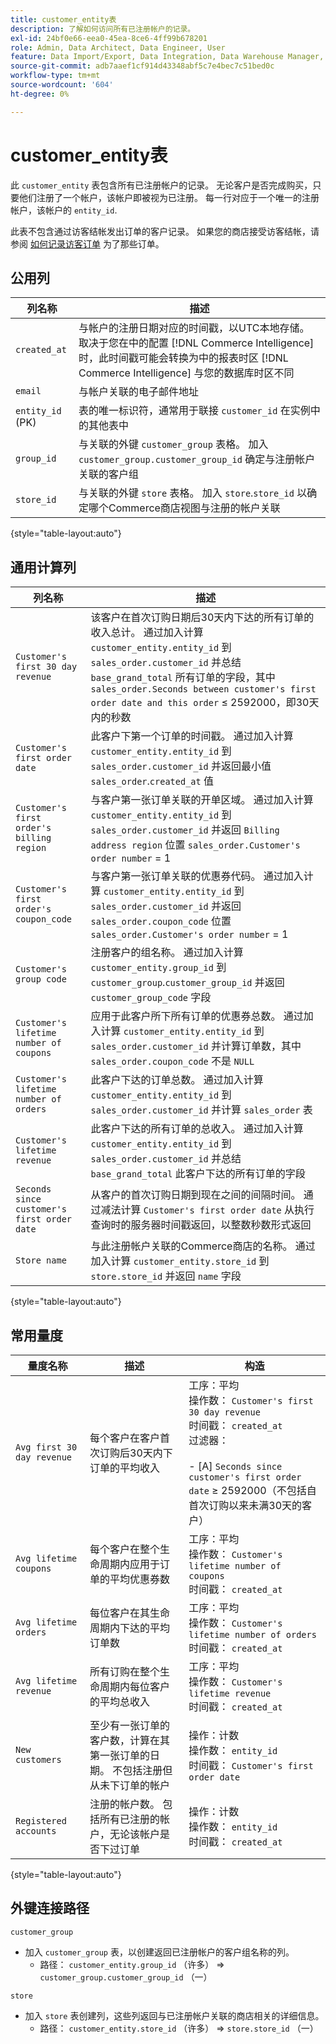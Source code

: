 ```yaml
---
title: customer_entity表
description: 了解如何访问所有已注册帐户的记录。
exl-id: 24bf0e66-eea0-45ea-8ce6-4ff99b678201
role: Admin, Data Architect, Data Engineer, User
feature: Data Import/Export, Data Integration, Data Warehouse Manager, Commerce Tables
source-git-commit: adb7aaef1cf914d43348abf5c7e4bec7c51bed0c
workflow-type: tm+mt
source-wordcount: '604'
ht-degree: 0%

---
```


# customer_entity表

此 `customer_entity` 表包含所有已注册帐户的记录。 无论客户是否完成购买，只要他们注册了一个帐户，该帐户即被视为已注册。 每一行对应于一个唯一的注册帐户，该帐户的 `entity_id`.

此表不包含通过访客结帐发出订单的客户记录。 如果您的商店接受访客结帐，请参阅 [如何记录访客订单](../data-warehouse-mgr/guest-orders.md) 为了那些订单。

## 公用列

| **列名称** | **描述** |
|---|---|
| `created_at` | 与帐户的注册日期对应的时间戳，以UTC本地存储。 取决于您在中的配置 [!DNL Commerce Intelligence]时，此时间戳可能会转换为中的报表时区 [!DNL Commerce Intelligence] 与您的数据库时区不同 |
| `email` | 与帐户关联的电子邮件地址 |
| `entity_id` (PK) | 表的唯一标识符，通常用于联接 `customer_id` 在实例中的其他表中 |
| `group_id` | 与关联的外键 `customer_group` 表格。 加入 `customer_group.customer_group_id` 确定与注册帐户关联的客户组 |
| `store_id` | 与关联的外键 `store` 表格。 加入 `store`.`store_id` 以确定哪个Commerce商店视图与注册的帐户关联 |

{style="table-layout:auto"}

## 通用计算列

| **列名称** | **描述** |
|---|---|
| `Customer's first 30 day revenue` | 该客户在首次订购日期后30天内下达的所有订单的收入总计。 通过加入计算 `customer_entity.entity_id` 到 `sales_order.customer_id` 并总结 `base_grand_total` 所有订单的字段，其中 `sales_order.Seconds between customer's first order date and this order` ≤ 2592000，即30天内的秒数 |
| `Customer's first order date` | 此客户下第一个订单的时间戳。 通过加入计算 `customer_entity.entity_id` 到 `sales_order.customer_id` 并返回最小值 `sales_order`.`created_at` 值 |
| `Customer's first order's billing region` | 与客户第一张订单关联的开单区域。 通过加入计算 `customer_entity.entity_id` 到 `sales_order.customer_id` 并返回 `Billing address region` 位置 `sales_order.Customer's order number` = 1 |
| `Customer's first order's coupon_code` | 与客户第一张订单关联的优惠券代码。 通过加入计算 `customer_entity.entity_id` 到 `sales_order.customer_id` 并返回 `sales_order.coupon_code` 位置 `sales_order.Customer's order number` = 1 |
| `Customer's group code` | 注册客户的组名称。 通过加入计算 `customer_entity.group_id` 到 `customer_group`.`customer_group_id` 并返回 `customer_group_code` 字段 |
| `Customer's lifetime number of coupons` | 应用于此客户所下所有订单的优惠券总数。 通过加入计算 `customer_entity.entity_id` 到 `sales_order.customer_id` 并计算订单数，其中 `sales_order.coupon_code` 不是 `NULL` |
| `Customer's lifetime number of orders` | 此客户下达的订单总数。 通过加入计算 `customer_entity.entity_id` 到 `sales_order.customer_id` 并计算 `sales_order` 表 |
| `Customer's lifetime revenue` | 此客户下达的所有订单的总收入。 通过加入计算 `customer_entity.entity_id` 到 `sales_order.customer_id` 并总结 `base_grand_total` 此客户下达的所有订单的字段 |
| `Seconds since customer's first order date` | 从客户的首次订购日期到现在之间的间隔时间。 通过减法计算 `Customer's first order date` 从执行查询时的服务器时间戳返回，以整数秒数形式返回 |
| `Store name` | 与此注册帐户关联的Commerce商店的名称。 通过加入计算 `customer_entity.store_id` 到 `store.store_id` 并返回 `name` 字段 |

{style="table-layout:auto"}

## 常用量度

| **量度名称** | **描述** | **构造** |
|---|---|---|
| `Avg first 30 day revenue` | 每个客户在客户首次订购后30天内下订单的平均收入 | 工序：平均<br/>操作数： `Customer's first 30 day revenue`<br/>时间戳： `created_at`<br/>过滤器：<br/><br/>- \[A\] `Seconds since customer's first order date` ≥ 2592000（不包括自首次订购以来未满30天的客户） |
| `Avg lifetime coupons` | 每个客户在整个生命周期内应用于订单的平均优惠券数 | 工序：平均<br/>操作数： `Customer's lifetime number of coupons`<br/>时间戳： `created_at` |
| `Avg lifetime orders` | 每位客户在其生命周期内下达的平均订单数 | 工序：平均<br/>操作数： `Customer's lifetime number of orders`<br/>时间戳： `created_at` |
| `Avg lifetime revenue` | 所有订购在整个生命周期内每位客户的平均总收入 | 工序：平均<br/>操作数： `Customer's lifetime revenue`<br/>时间戳： `created_at` |
| `New customers` | 至少有一张订单的客户数，计算在其第一张订单的日期。 不包括注册但从未下订单的帐户 | 操作：计数<br/>操作数： `entity_id`<br/>时间戳： `Customer's first order date` |
| `Registered accounts` | 注册的帐户数。 包括所有已注册的帐户，无论该帐户是否下过订单 | 操作：计数<br/>操作数： `entity_id`<br/>时间戳： `created_at` |

{style="table-layout:auto"}

## 外键连接路径

`customer_group`

* 加入 `customer_group` 表，以创建返回已注册帐户的客户组名称的列。
   * 路径： `customer_entity.group_id` （许多） => `customer_group.customer_group_id` （一）

`store`

* 加入 `store` 表创建列，这些列返回与已注册帐户关联的商店相关的详细信息。
   * 路径： `customer_entity.store_id` （许多） => `store.store_id` （一）
